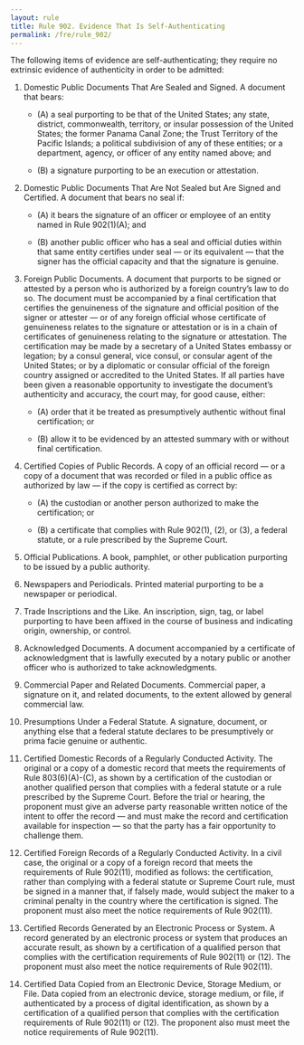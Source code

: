 ```yaml
---
layout: rule
title: Rule 902. Evidence That Is Self-Authenticating
permalink: /fre/rule_902/
---
```


The following items of evidence are self-authenticating; they require no extrinsic evidence of authenticity in order to be admitted:


1. Domestic Public Documents That Are Sealed and Signed. A document that bears:


    - (A) a seal purporting to be that of the United States; any state, district, commonwealth, territory, or insular possession of the United States; the former Panama Canal Zone; the Trust Territory of the Pacific Islands; a political subdivision of any of these entities; or a department, agency, or officer of any entity named above; and


    - (B) a signature purporting to be an execution or attestation.


2. Domestic Public Documents That Are Not Sealed but Are Signed and Certified. A document that bears no seal if:


    - (A) it bears the signature of an officer or employee of an entity named in Rule 902(1)(A); and


    - (B) another public officer who has a seal and official duties within that same entity certifies under seal — or its equivalent — that the signer has the official capacity and that the signature is genuine.


3. Foreign Public Documents. A document that purports to be signed or attested by a person who is authorized by a foreign country’s law to do so. The document must be accompanied by a final certification that certifies the genuineness of the signature and official position of the signer or attester — or of any foreign official whose certificate of genuineness relates to the signature or attestation or is in a chain of certificates of genuineness relating to the signature or attestation. The certification may be made by a secretary of a United States embassy or legation; by a consul general, vice consul, or consular agent of the United States; or by a diplomatic or consular official of the foreign country assigned or accredited to the United States. If all parties have been given a reasonable opportunity to investigate the document’s authenticity and accuracy, the court may, for good cause, either:


    - (A) order that it be treated as presumptively authentic without final certification; or


    - (B) allow it to be evidenced by an attested summary with or without final certification.


4. Certified Copies of Public Records. A copy of an official record — or a copy of a document that was recorded or filed in a public office as authorized by law — if the copy is certified as correct by:


    - (A) the custodian or another person authorized to make the certification; or


    - (B) a certificate that complies with Rule 902(1), (2), or (3), a federal statute, or a rule prescribed by the Supreme Court.


5. Official Publications. A book, pamphlet, or other publication purporting to be issued by a public authority.


6. Newspapers and Periodicals. Printed material purporting to be a newspaper or periodical.


7. Trade Inscriptions and the Like. An inscription, sign, tag, or label purporting to have been affixed in the course of business and indicating origin, ownership, or control.


8. Acknowledged Documents. A document accompanied by a certificate of acknowledgment that is lawfully executed by a notary public or another officer who is authorized to take acknowledgments.


9. Commercial Paper and Related Documents. Commercial paper, a signature on it, and related documents, to the extent allowed by general commercial law.


10. Presumptions Under a Federal Statute. A signature, document, or anything else that a federal statute declares to be presumptively or prima facie genuine or authentic.


11. Certified Domestic Records of a Regularly Conducted Activity. The original or a copy of a domestic record that meets the requirements of Rule 803(6)(A)-(C), as shown by a certification of the custodian or another qualified person that complies with a federal statute or a rule prescribed by the Supreme Court. Before the trial or hearing, the proponent must give an adverse party reasonable written notice of the intent to offer the record — and must make the record and certification available for inspection — so that the party has a fair opportunity to challenge them.


12. Certified Foreign Records of a Regularly Conducted Activity. In a civil case, the original or a copy of a foreign record that meets the requirements of Rule 902(11), modified as follows: the certification, rather than complying with a federal statute or Supreme Court rule, must be signed in a manner that, if falsely made, would subject the maker to a criminal penalty in the country where the certification is signed. The proponent must also meet the notice requirements of Rule 902(11).


13. Certified Records Generated by an Electronic Process or System. A record generated by an electronic process or system that produces an accurate result, as shown by a certification of a qualified person that complies with the certification requirements of Rule 902(11) or (12). The proponent must also meet the notice requirements of Rule 902(11).


14. Certified Data Copied from an Electronic Device, Storage Medium, or File. Data copied from an electronic device, storage medium, or file, if authenticated by a process of digital identification, as shown by a certification of a qualified person that complies with the certification requirements of Rule 902(11) or (12). The proponent also must meet the notice requirements of Rule 902(11).


